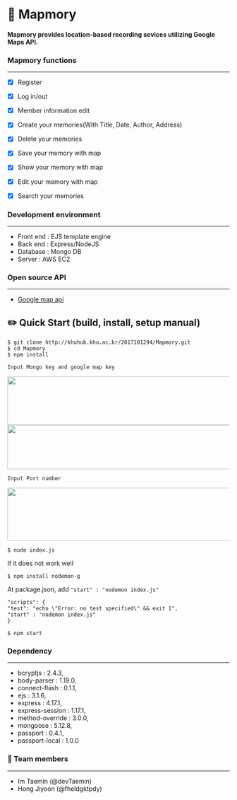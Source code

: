# 📒 Mapmory

#### Mapmory provides location-based recording sevices utilizing Google Maps API.


### Mapmory functions
-----------------
- [x] Register
- [x] Log in/out
- [x] Member information edit
- [x] Create your memories(With Title, Date, Author, Address)
- [x] Delete your memories
- [x] Save your memory with map
- [x] Show your memory with map
- [x] Edit your memory with map
- [x] Search your memories


### Development environment
-----------------
+ Front end : EJS template engine
+ Back end : Express/NodeJS
+ Database : Mongo DB
+ Server : AWS EC2

### Open source API
-----------------
+ [Google map api](https://developers.google.com/maps/documentation/javascript/overview?hl=ko)


## ✏️ Quick Start (build, install, setup manual)

    $ git clone http://khuhub.khu.ac.kr/2017101294/Mapmory.git
    $ cd Mapmory
    $ npm install

    Input Mongo key and google map key
   <img src = "https://user-images.githubusercontent.com/73929383/120812504-fd8c0180-c587-11eb-9258-e99adec55714.PNG" width="550" height = "110">

   <img src = "https://user-images.githubusercontent.com/73929383/120812932-696e6a00-c588-11eb-8a07-ce2b22ff09c0.PNG" width="550" height = "100">

    Input Port number
   <img src= "https://user-images.githubusercontent.com/73929383/120813437-d7b32c80-c588-11eb-9d52-4ef570212d85.PNG" width = "550" height = "120">

    


    $ node index.js

If it does not work well

    $ npm install nodemon-g

At package.json, add  ``` "start" : "nodemon index.js" ```
    
    "scripts": {
    "test": "echo \"Error: no test specified\" && exit 1",
    "start" : "nodemon index.js"
    }

    $ npm start


### Dependency
-----------------
+ bcryptjs : 2.4.3,
+ body-parser : 1.19.0,
+ connect-flash : 0.1.1,
+ ejs : 3.1.6,
+ express : 4.17.1,
+ express-session : 1.17.1,
+ method-override : 3.0.0,
+ mongoose : 5.12.8,
+ passport : 0.4.1,
+ passport-local : 1.0.0


### 👬 Team members
-----------------
+ Im Taemin (@devTaemin)
+ Hong Jiyoon (@fheldgktpdy)